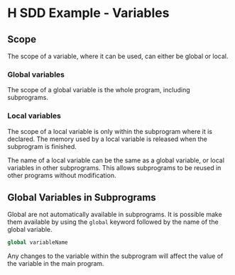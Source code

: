 # H SDD Example - Variables

## Scope

The scope of a variable, where it can be used, can either be global or local.

### Global variables

The scope of a global variable is the whole program, including subprograms.

### Local variables

The scope of a local variable is only within the subprogram where it is declared.  The memory used by a local variable is released when the subprogram is finished.

The name of a local variable can be the same as a global variable, or local variables in other subprograms.  This allows subprograms to be reused in other programs without modification.

## Global Variables in Subprograms

Global are not automatically available in subprograms.  It is possible make them available by using the `global` keyword followed by the name of the global variable.

``` python
global variableName
```

Any changes to the variable within the subprogram will affect the value of the variable in the main program.
